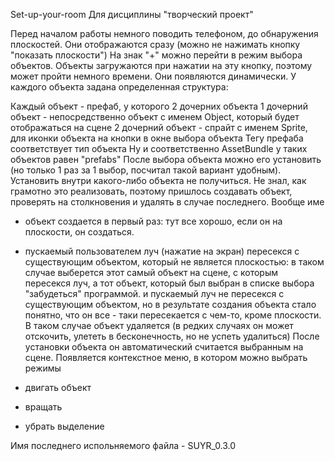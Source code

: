 Set-up-your-room
Для дисциплины "творческий проект"

Перед началом работы немного поводить телефоном, до обнаружения плоскостей. Они отображаются сразу (можно не нажимать кнопку "показать плоскости") На знак "+" можно перейти в режим выбора объектов. Объекты загружаются при нажатии на эту кнопку, поэтому может пройти немного времени. Они появляются динамически. У каждого объекта задана определенная структура:

Каждый объект - префаб, у которого 2 дочерних объекта
1 дочерний объект - непосредственно объект с именем Object, который будет отображаться на сцене
2 дочерний объект - спрайт с именем Sprite, для иконки объекта на кнопки в окне выбора объекта
Тегу префаба соответствует тип объекта
Ну и соответственно AssetBundle у таких объектов равен "prefabs"
После выбора объекта можно его установить (но только 1 раз за 1 выбор, посчитал такой вариант удобным). Установить внутри какого-либо объекта не получиться. Не знал, как грамотно это реализовать, поэтому пришлось создавать объект, проверять на столкновения и удалять в случае последнего. Вообще име

 - объект создается в первый раз: тут все хорошо, если он на плоскости, он создаться.
 - пускаемый пользователем луч (нажатие на экран) пересекся с существующим объектом, который не является плоскостью: в таком случае выберется этот самый объект на сцене, с которым пересекся луч, а тот объект, который был выбран в списке выбора "забудеться" программой.
и пускаемый луч не пересекся с существующим объектом, но в результате создания объекта стало понятно, что он все - таки пересекается с чем-то, кроме плоскости. В таком случае объект удаляется (в редких случаях он может отскочить, улететь в бесконечность, но не успеть удалиться)
После установки объекта он автоматический считается выбранным на сцене. Появляется контекстное меню, в котором можно выбрать режимы

 - двигать объект
 - вращать
 - убрать выделение


Имя последнего испольняемого файла - SUYR_0.3.0

